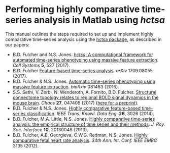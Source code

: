 # Performing highly comparative time-series analysis in Matlab using *hctsa*

This manual outlines the steps required to set up and implement highly comparative time-series analysis using the [hctsa package](https://github.com/SystemsAndSignalsGroup/hctsa), as described in our papers:

* B.D. Fulcher and N.S. Jones. [_hctsa_: A computational framework for automated time-series phenotyping using massive feature extraction](http://www.cell.com/cell-systems/fulltext/S2405-4712\(17\)30438-6). *Cell Systems* **5**, 527 (2017).
* B.D. Fulcher [Feature-based time-series analysis](https://arxiv.org/abs/1709.08055). *arXiv* 1709.08055 (2017).
* B.D. Fulcher & N.S. Jones. [Automatic time-series phenotyping using massive feature extraction](http://biorxiv.org/lookup/doi/10.1101/081463). *bioRxiv* 081463 (2016).
* S.S. Sethi, V. Zerbi, N. Wenderoth, A. Fornito, B.D. Fulcher. [Structural connectome topology relates to regional BOLD signal dynamics in the mouse brain](http://aip.scitation.org/doi/10.1063/1.4979281). *Chaos* **27**, 047405 (2017) ([here for a preprint](http://biorxiv.org/lookup/doi/10.1101/085514)).
* B.D. Fulcher & N.S. Jones. [Highly comparative feature-based time-series classification](http://ieeexplore.ieee.org/lpdocs/epic03/wrapper.htm?arnumber=6786425). *IEEE Trans. Knowl. Data Eng.* **26**, 3026 (2014).
* B.D. Fulcher, M.A. Little, N.S. Jones. [Highly comparative time-series analysis: the empirical structure of time series and their methods](http://rsif.royalsocietypublishing.org/content/10/83/20130048.full). *J. Roy. Soc. Interface* **10**, 20130048 (2013).
* B.D. Fulcher, A.E. Georgieva, C.W.G. Redman, N.S. Jones. [Highly comparative fetal heart rate analysis](http://ieeexplore.ieee.org/xpls/abs_all.jsp?arnumber=6346629). *34th Ann. Int. Conf. IEEE EMBC* 3135 (2012).

<!-- * B. D. Fulcher, M. A. Little and N. S. Jones. [**Highly comparative time-series analysis: The empirical structure of time series and their methods**](http://rsif.royalsocietypublishing.org/content/10/83/20130048.full), J. Roy. Soc. Interface, **10**, 20130048 (2013)
* B. D. Fulcher and N. S. Jones. [Highly comparative feature-based time-series classification](http://ieeexplore.ieee.org/lpdocs/epic03/wrapper.htm?arnumber=6786425), IEEE Transactions on Knowledge and Data Engineering, **26**, 3026 (2014).
* B. D. Fulcher, A. E. Georgieva, C. W. G. Redman and N. S. Jones. [Highly comparative fetal heart rate analysis](http://ieeexplore.ieee.org/xpls/abs_all.jsp?arnumber=6346629), 34th Annual International Conference of the IEEE Engineering in Medicine and Biology Society (EMBC), 3135 (2012). -->
